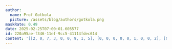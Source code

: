 ```yaml
---
author:
  name: Prof Gotkola
  picture: /assets/blog/authors/gotkola.png
maskRate: 0.49
date: 2025-02-25T07:00:01.605577
id: 220a95ae-f346-11ef-9cc5-41114fdec614
content: '[[2, 0, 7, 3, 0, 0, 9, 1, 5], [0, 0, 0, 0, 0, 1, 0, 0, 2], [0, 1, 0, 0, 7, 0, 4, 8, 3], [3, 6, 1, 0, 0, 0, 0, 0, 9], [8, 2, 0, 7, 3, 0, 0, 4, 6], [0, 7, 0, 6, 0, 0, 2, 3, 8], [6, 9, 8, 1, 0, 7, 0, 2, 4], [0, 0, 2, 0, 6, 3, 8, 0, 1], [1, 0, 0, 0, 0, 0, 0, 0, 7]]'
---
```

